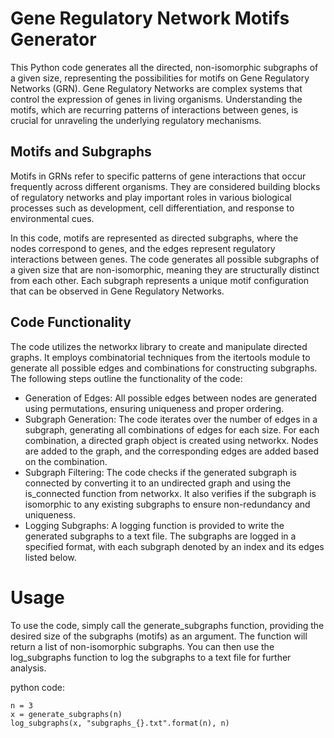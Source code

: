 # Gene Regulatory Network Motifs Generator
This Python code generates all the directed, non-isomorphic subgraphs of a given size, representing the possibilities for motifs on Gene Regulatory Networks (GRN). Gene Regulatory Networks are complex systems that control the expression of genes in living organisms. Understanding the motifs, which are recurring patterns of interactions between genes, is crucial for unraveling the underlying regulatory mechanisms.

## Motifs and Subgraphs
Motifs in GRNs refer to specific patterns of gene interactions that occur frequently across different organisms. They are considered building blocks of regulatory networks and play important roles in various biological processes such as development, cell differentiation, and response to environmental cues.

In this code, motifs are represented as directed subgraphs, where the nodes correspond to genes, and the edges represent regulatory interactions between genes. The code generates all possible subgraphs of a given size that are non-isomorphic, meaning they are structurally distinct from each other. Each subgraph represents a unique motif configuration that can be observed in Gene Regulatory Networks.

## Code Functionality
The code utilizes the networkx library to create and manipulate directed graphs. It employs combinatorial techniques from the itertools module to generate all possible edges and combinations for constructing subgraphs. The following steps outline the functionality of the code:
- Generation of Edges: All possible edges between nodes are generated using permutations, ensuring uniqueness and proper ordering.
- Subgraph Generation: The code iterates over the number of edges in a subgraph, generating all combinations of edges for each size. For each combination, a directed graph object is created using networkx. Nodes are added to the graph, and the corresponding edges are added based on the combination.
- Subgraph Filtering: The code checks if the generated subgraph is connected by converting it to an undirected graph and using the is_connected function from networkx. It also verifies if the subgraph is isomorphic to any existing subgraphs to ensure non-redundancy and uniqueness.
- Logging Subgraphs: A logging function is provided to write the generated subgraphs to a text file. The subgraphs are logged in a specified format, with each subgraph denoted by an index and its edges listed below.

# Usage
To use the code, simply call the generate_subgraphs function, providing the desired size of the subgraphs (motifs) as an argument. The function will return a list of non-isomorphic subgraphs. You can then use the log_subgraphs function to log the subgraphs to a text file for further analysis.

python code:
```
n = 3
x = generate_subgraphs(n)
log_subgraphs(x, "subgraphs_{}.txt".format(n), n)
```
